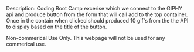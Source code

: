 
Description:
    Coding Boot Camp excerise which we connect to the GIPHY api and produce button from the form that will call add to the top container. Once in the contain when clicked should produced 10 gif's from the the API to display based on the title of the button. 

Non-commerical Use Only. This webpage will not be used for any commerical use.


